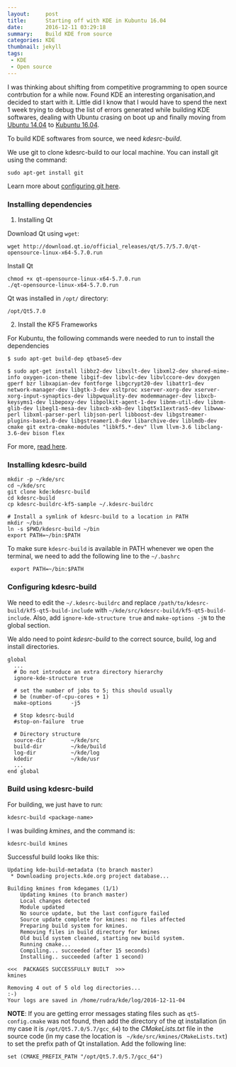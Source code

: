 ```yaml
---
layout:     post
title:      Starting off with KDE in Kubuntu 16.04
date:       2016-12-11 03:29:18
summary:    Build KDE from source
categories: KDE
thumbnail: jekyll
tags:
 - KDE
 - Open source
---
```


I was thinking about shifting from competitive programming to open source contrbution for a while now. Found KDE an interesting organisation,and decided to start with it. Little did I know that I would have to spend the next 1 week trying to debug the list of errors generated while building KDE softwares, dealing with Ubuntu crasing on boot up and finally moving from [Ubuntu 14.04](https://www.ubuntu.com/) to [Kubuntu 16.04](http://www.kubuntu.org/getkubuntu/). 

To build KDE softwares from source, we need *kdesrc-build*.

We use git to clone kdesrc-build to our local machine. You can install git using the command: 
```
sudo apt-get install git
```

Learn more about [configuring git here](https://help.github.com/articles/set-up-git/).

### Installing dependencies

1. Installing Qt

Download Qt using ```wget```: 
```
wget http://download.qt.io/official_releases/qt/5.7/5.7.0/qt-opensource-linux-x64-5.7.0.run
```
Install Qt

```
chmod +x qt-opensource-linux-x64-5.7.0.run
./qt-opensource-linux-x64-5.7.0.run
```

Qt was installed in ```/opt/``` directory:
```
/opt/Qt5.7.0
```

2. Install the KF5 Frameworks

For Kubuntu, the following commands were needed to run to install the dependencies

```
$ sudo apt-get build-dep qtbase5-dev

$ sudo apt-get install libbz2-dev libxslt-dev libxml2-dev shared-mime-info oxygen-icon-theme libgif-dev libvlc-dev libvlccore-dev doxygen gperf bzr libxapian-dev fontforge libgcrypt20-dev libattr1-dev network-manager-dev libgtk-3-dev xsltproc xserver-xorg-dev xserver-xorg-input-synaptics-dev libpwquality-dev modemmanager-dev libxcb-keysyms1-dev libepoxy-dev libpolkit-agent-1-dev libnm-util-dev libnm-glib-dev libegl1-mesa-dev libxcb-xkb-dev libqt5x11extras5-dev libwww-perl libxml-parser-perl libjson-perl libboost-dev libgstreamer-plugins-base1.0-dev libgstreamer1.0-dev libarchive-dev liblmdb-dev cmake git extra-cmake-modules "libkf5.*-dev" llvm llvm-3.6 libclang-3.6-dev bison flex
```
For more, [read here](https://community.kde.org/Guidelines_and_HOWTOs/Build_from_source/Install_the_dependencies).

### Installing kdesrc-build

```
mkdir -p ~/kde/src
cd ~/kde/src
git clone kde:kdesrc-build
cd kdesrc-build
cp kdesrc-buildrc-kf5-sample ~/.kdesrc-buildrc

# Install a symlink of kdesrc-build to a location in PATH
mkdir ~/bin
ln -s $PWD/kdesrc-build ~/bin
export PATH=~/bin:$PATH
```

To make sure ```kdesrc-build``` is available in PATH whenever we open the terminal, we need to add the following line to the ```~/.bashrc```

``` export PATH=~/bin:$PATH```

### Configuring kdesrc-build

We need to edit the ```~/.kdesrc-buildrc``` and replace ```/path/to/kdesrc-build/kf5-qt5-build-include``` with ```~/kde/src/kdesrc-build/kf5-qt5-build-include```. Also, add ```ignore-kde-structure true``` and ```make-options -jN``` to the global section.

We aldo need to point *kdesrc-build* to the correct source, build, log and install directories.

```
global
  ...
  # Do not introduce an extra directory hierarchy
  ignore-kde-structure true

  # set the number of jobs to 5; this should usually
  # be (number-of-cpu-cores + 1)
  make-options      -j5

  # Stop kdesrc-build
  #stop-on-failure  true

  # Directory structure
  source-dir        ~/kde/src
  build-dir         ~/kde/build
  log-dir           ~/kde/log
  kdedir            ~/kde/usr
  ...
end global
```

### Build using kdesrc-build

For building, we just have to run: 
```
kdesrc-build <package-name>
```

I was building *kmines*, and the command is: 
```
kdesrc-build kmines
```

Successful build looks like this: 
```
Updating kde-build-metadata (to branch master)
 * Downloading projects.kde.org project database...

Building kmines from kdegames (1/1)
	Updating kmines (to branch master)
	Local changes detected
	Module updated
	No source update, but the last configure failed
	Source update complete for kmines: no files affected
	Preparing build system for kmines.
	Removing files in build directory for kmines
	Old build system cleaned, starting new build system.
	Running cmake...
	Compiling... succeeded (after 15 seconds)
	Installing.. succeeded (after 1 second)

<<<  PACKAGES SUCCESSFULLY BUILT  >>>
kmines
 
Removing 4 out of 5 old log directories...
:-)
Your logs are saved in /home/rudra/kde/log/2016-12-11-04

```

**NOTE**: If you are getting error messages stating files such as ```qt5-config.cmake``` was not found, then add the directory of the qt installation (in my case it is ```/opt/Qt5.7.0/5.7/gcc_64```) to the *CMakeLists.txt* file in the source code (in my case the location is ``` ~/kde/src/kmines/CMakeLists.txt```) to set the prefix path of Qt installation.
Add the following line: 
```
set (CMAKE_PREFIX_PATH "/opt/Qt5.7.0/5.7/gcc_64")
```